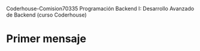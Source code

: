 Coderhouse-Comision70335
Programación Backend I: Desarrollo Avanzado de Backend (curso Coderhouse)

# Primer mensaje #